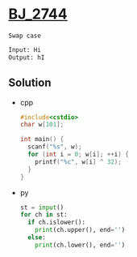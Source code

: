 # [BJ_2744](https://acmicpc.net/problem/2744)

```en
Swap case
```

```txt
Input: Hi
Output: hI
```

## Solution

* cpp

  ```cpp
  #include<cstdio>
  char w[101];

  int main() {
    scanf("%s", w);
    for (int i = 0; w[i]; ++i) {
      printf("%c", w[i] ^ 32);
    }
  }
  ```

* py

  ```py
  st = input()
  for ch in st:
    if ch.islower():
      print(ch.upper(), end='')
    else:
      print(ch.lower(), end='')
  ```
